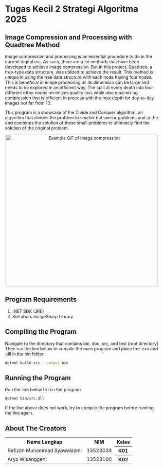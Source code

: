 # Tugas Kecil 2 Strategi Algoritma 2025     
## Image Compression and Processing with Quadtree Method
Image compression and processing is an essential procedure to do in the current digital era. As such, there are a lot methods that have been developed to achieve image compression. But in this project, Quadtree, a tree-type data structure, was utilized to achieve the result. This method is unique in using the tree data structure with each node having four nodes. This is beneficial in image processing as its dimension can be large and needs to be explored in an efficient way. The split at every depth into four different other nodes minimizes quality loss while also maximizing compression that is efficient in process with the max depth for day-to-day images not far from 10.

This program is a showcase of the Divide and Conquer algorithm, an algorithm that divides the problem to smaller but similar problems and at the end combines the solution of these small problems to ultimately find the solution of the original problem.
<p align="center">
<img src="https://github.com/user-attachments/assets/2f5b06a0-1e6f-40c6-bab2-fb31412a9541" alt="Example GIF of image compression" width="500"/>
</p>

## Program Requirements
1. .NET SDK (JRE) 
2. SixLabors.ImageSharp Library  
## Compiling the Program
Navigate to the directory that contains bin, doc, src, and test (root directory)
Then run the line below to compile the main program and place the .exe and .dll in the bin folder
```bash
dotnet build src --output bin
```  
## Running the Program
Run the line below to run the program
```bash
dotnet bin/src.dll
```
If the line above does not work, try to compile the program before running the line again.  
## About The Creators
<table>
  <tr>
    <th>Nama Lengkap</th>
    <th>NIM</th>
    <th>Kelas</th>
  </tr>
  <tr>
    <td>Rafizan Muhammad Syawalazmi</td>
    <td>13523034</td>
    <th>K01</th>
  </tr>
  <tr>
    <td>Aryo Wisanggeni</td>
    <td>13523100</td>
    <th>K02</th>
  </tr>
</table>